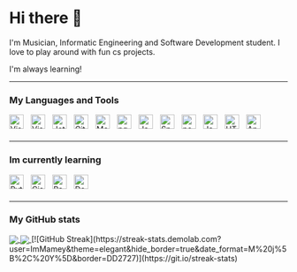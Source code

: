 # Hi there 👋 

I'm Musician, Informatic Engineering and Software Development student. I love to play around with fun cs projects. 

I'm always learning!


---


### My Languages and Tools

[<img align="left" alt="Visual Studio Code" width="26px" src="https://cdn.jsdelivr.net/gh/devicons/devicon/icons/vscode/vscode-original.svg" style="padding-right:10px;" />](https://code.visualstudio.com/)
[<img align="left" alt="Visual Studio 2019" width="26px" src="https://upload.wikimedia.org/wikipedia/commons/5/59/Visual_Studio_Icon_2019.svg" style="padding-right:10px;" />](https://visualstudio.microsoft.com/vs/)
[<img align="left" alt="JetBrains" width="26px" src="https://upload.wikimedia.org/wikipedia/commons/1/1a/JetBrains_Logo_2016.svg" style="padding-right:10px;" />](https://www.jetbrains.com/)
[<img align="left" alt="GitHub" width="26px" src="https://user-images.githubusercontent.com/3369400/139447912-e0f43f33-6d9f-45f8-be46-2df5bbc91289.png" style="padding-right:10px;" />](https://github.com/)
[<img align="left" alt="MongoDB" width="26px" src="https://cdn.jsdelivr.net/gh/devicons/devicon/icons/mongodb/mongodb-original.svg" style="padding-right:10px;" />](https://www.mongodb.com/)
[<img align="left" alt="pgSQL" width="26px" src="https://wiki.postgresql.org/images/a/a4/PostgreSQL_logo.3colors.svg" style="padding-right:10px;" />](https://www.postgresql.org/)
[<img align="left" alt="Java" width="26px" src="https://www.vectorlogo.zone/logos/java/java-icon.svg" style="padding-right:10px;" />](https://www.java.com/)
[<img align="left" alt="Spring Boot" width="26px" src="https://spring.io/images/spring-initializr-4291cc0115eb104348717b82161a81de.svg" style="padding-right:10px;" />](https://spring.io/)
[<img align="left" alt="pentaho" width="26px" src="https://gdm-catalog-fmapi-prod.imgix.net/ProductLogo/ed47c5d9-dddf-4b6a-a8c1-c1ee39fbcc1c.png?fit=max&w=104&fm=png&auto=format" style="padding-right:10px;" />](https://sourceforge.net/projects/pentaho/)
[<img align="left" alt="Java" width="26px" src="https://static.cdnlogo.com/logos/c/27/c.svg" style="padding-right:10px;" />](https://docs.microsoft.com/en-gb/dotnet/csharp/)
[<img align="left" alt="HTML5" width="26px" src="https://cdn.jsdelivr.net/gh/devicons/devicon/icons/html5/html5-original.svg" style="padding-right:10px;" />](https://html.spec.whatwg.org/)
[<img align="left" alt="Angular" width="26px" src="https://upload.wikimedia.org/wikipedia/commons/c/cf/Angular_full_color_logo.svg" style="padding-right:10px;" />](https://angular.io/)


<br />
<br />

---

### Im currently learning


[<img align="left" alt="Python" width="26px" src="https://upload.wikimedia.org/wikipedia/commons/c/c3/Python-logo-notext.svg" style="padding-right:10px;" />](https://www.python.org/)
[<img align="left" alt="Cisco Packet Tracer" width="26px" src="https://upload.wikimedia.org/wikipedia/en/d/dc/Cisco_Packet_Tracer_Icon.png" style="padding-right:10px;" />](https://www.netacad.com/courses/packet-tracer)
[<img align="left" alt="RabbitMQ" width="26px" src="https://assets.zabbix.com/img/brands/rabbitmq.svg" style="padding-right:10px;" />](https://www.rabbitmq.com/)
[<img align="left" alt="Docker" width="26px" src="https://www.kindpng.com/picc/m/452-4529814_docker-and-kubernetes-logos-docker-logo-white-png.png" />](https://www.docker.com/)

<br />
<br />

---

### My GitHub stats
<a href="">
  <img align="center" src="https://github-readme-stats.vercel.app/api?username=ImMamey&show_icons=true&hide_border=false&count_private=true&title_color=ff652f&icon_color=FFE400&bg_color=09131B&text_color=ffffff&border_color=0c1a25" />
</a>
<a href="">
  <img align="center" src="https://github-readme-stats.vercel.app/api/top-langs/?username=ImMamey&title_color=ff652f&icon_color=FFE400&bg_color=09131B&text_color=ffffff&border_color=0c1a25&langs_count=10&layout=compact" />
</a>
[![GitHub Streak](https://streak-stats.demolab.com?user=ImMamey&theme=elegant&hide_border=true&date_format=M%20j%5B%2C%20Y%5D&border=DD2727)](https://git.io/streak-stats)
